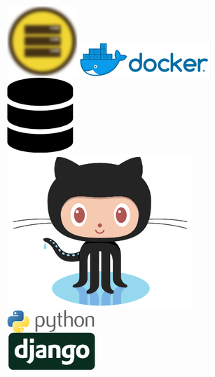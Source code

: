 
[![DevOps](img/c-devops2x_2.png "DevOps")](https://github.com/macknilan/Cuaderno/blob/master/Admin_Servidores_Linux/Admin_Servidores_Linux.md)
[![Docker](img/docker_horizontal.png "Docker")](https://github.com/macknilan/Cuaderno/blob/master/Docker/Docker.md)
[![Fundamentos de Base de Datos](img/bd_fundamentos.png "Docker")](https://github.com/macknilan/Cuaderno/blob/master/Fundamentos_de_BD/Fundamentos_de_BD.md)
[![GitHub](img/Octocat.png "Docker")](https://github.com/macknilan/Cuaderno/blob/master/GitHub/github.md)
[![Python & Django](img/python_django.png "Docker")](https://github.com/macknilan/Cuaderno/blob/master/Python_%26_Django/README.md)
